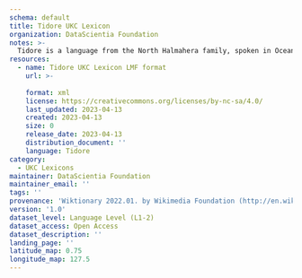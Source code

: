 ```yaml
---
schema: default
title: Tidore UKC Lexicon
organization: DataScientia Foundation
notes: >-
  Tidore is a language from the North Halmahera family, spoken in Oceania. The UKC Lexicon of Tidore is represented as a lexico-semantic network. It consists of words, word senses, synsets, as well as sense-level and synset-level relationships.
resources:
  - name: Tidore UKC Lexicon LMF format
    url: >-
      
    format: xml
    license: https://creativecommons.org/licenses/by-nc-sa/4.0/
    last_updated: 2023-04-13
    created: 2023-04-13
    size: 0
    release_date: 2023-04-13
    distribution_document: ''
    language: Tidore
category:
  - UKC Lexicons
maintainer: DataScientia Foundation
maintainer_email: ''
tags: ''
provenance: 'Wiktionary 2022.01. by Wikimedia Foundation (http://en.wiktionary.org); Princeton WordNet 2.1 by Princeton University (https://wordnet.princeton.edu)'
version: '1.0'
dataset_level: Language Level (L1-2)
dataset_access: Open Access
dataset_description: ''
landing_page: ''
latitude_map: 0.75
longitude_map: 127.5
---
```

